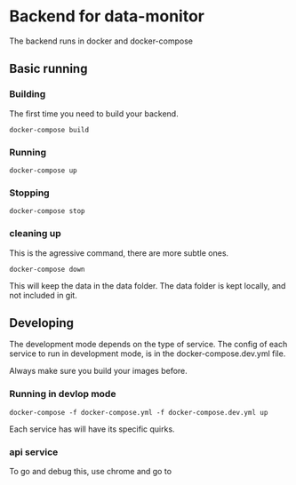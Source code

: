 # Backend for data-monitor

The backend runs in docker and docker-compose

## Basic running
### Building

The first time you need to build your backend.
```
docker-compose build
```

### Running
```
docker-compose up
```

### Stopping
```
docker-compose stop
```

### cleaning up

This is the agressive command, there are more subtle ones.
```
docker-compose down
```
This will keep the data in the data folder.
The data folder is kept locally, and not included in git.


## Developing

The development mode depends on the type of service. The config of each service to run in development mode, is in the docker-compose.dev.yml file.

Always make sure you build your images before.

### Running in devlop mode
```
docker-compose -f docker-compose.yml -f docker-compose.dev.yml up
```

Each service has will have its specific quirks.

### api service
To go and debug this, use chrome and go to
```

```